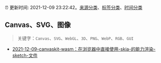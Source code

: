 :alarm_clock: 更新时间: 2021-12-09 23:22:42。[来源分类](../README.md)、[标签分类](../TAGS.md)、[时间分类](../TIMELINE.md)

## Canvas、SVG、图像


> 关键字：`Canvas`、`SVG`、`WebGL`、`3D`、`PNG`、`WebP`、`RGB`、`GUI`



- [2021-12-09-canvaskit-wasm：在浏览器中直接使用-skia-的能力渲染-sketch-文件](https://toutiao.io/k/58uyqv8) 